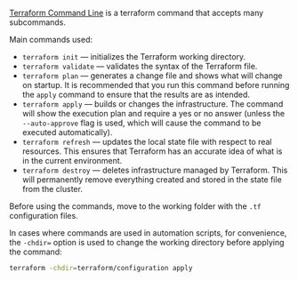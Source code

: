[Terraform Command Line](https://www.terraform.io/cli/commands) is a terraform command that accepts many subcommands.

Main commands used:

- `terraform init` — initializes the Terraform working directory.
- `terraform validate` — validates the syntax of the Terraform file.
- `terraform plan` — generates a change file and shows what will change on startup. It is recommended that you run this command before running the `apply` command to ensure that the results are as intended.
- `terraform apply` — builds or changes the infrastructure. The command will show the execution plan and require a yes or no answer (unless the `--auto-approve` flag is used, which will cause the command to be executed automatically).
- `terraform refresh` — updates the local state file with respect to real resources. This ensures that Terraform has an accurate idea of what is in the current environment.
- `terraform destroy` — deletes infrastructure managed by Terraform. This will permanently remove everything created and stored in the state file from the cluster.

Before using the commands, move to the working folder with the `.tf` configuration files.

In cases where commands are used in automation scripts, for convenience, the `-chdir=` option is used to change the working directory before applying the command:

```bash
terraform -chdir=terraform/configuration apply
```
